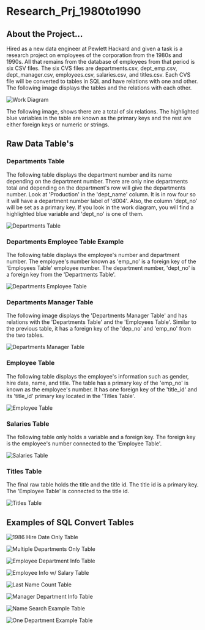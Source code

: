 # Research_Prj_1980to1990

## About the Project...
Hired as a new data engineer at Pewlett Hackard and given a task is a research project on employees of the corporation from the 1980s and 1990s. All that remains from the database of employees from that period is six CSV files. The six CVS files are departments.csv, dept_emp.csv, dept_manager.csv, employees.csv, salaries.csv, and titles.csv. Each CVS file will be converted to tables in SQL and have relations with one and other. The following image displays the tables and the relations with each other. 

![Work Diagram](https://github.com/samuelroiz/Research_Prj_1980to1990/blob/main/Images/Diagram/diagram_sql.png)

The following image, shows there are a total of six relations. The highlighted blue variables in the table are known as the primary keys and the rest are either foreign keys or numeric or strings. 

## Raw Data Table's

### Departments Table

The following table displays the department number and its name depending on the department number. There are only nine departments total and depending on the department's row will give the departments number. Look at 'Production' in the 'dept_name' column. It is in row four so it will have a department number label of 'd004'. Also, the column 'dept_no' will be set as a primary key. If you look in the work diagram, you will find a highlighted blue variable and 'dept_no' is one of them. 

![Departments Table](https://github.com/samuelroiz/Research_Prj_1980to1990/blob/main/Images/Raw%20Table/departments_table.png)

### Departments Employee Table Example

The following table displays the employee's number and department number. The employee's number known as 'emp_no' is a foreign key of the 'Employees Table' employee number. The department number, 'dept_no' is a foreign key from the 'Departments Table'. 

![Departments Employee Table](https://github.com/samuelroiz/Research_Prj_1980to1990/blob/main/Images/Raw%20Table/dept_emp_table.png)

### Departments Manager Table

The following image displays the 'Departments Manager Table' and has relations with the 'Departments Table' and the 'Employees Table'. Similar to the previous table, it has a foreign key of the 'dep_no' and 'emp_no' from the two tables. 

![Departments Manager Table](https://github.com/samuelroiz/Research_Prj_1980to1990/blob/main/Images/Raw%20Table/dept_manager_table.png)

### Employee Table

The following table displays the employee's information such as gender, hire date, name, and title. The table has a primary key of the 'emp_no' is known as the employee's number. It has one foreign key of the 'title_id' and its 'title_id' primary key located in the 'Titles Table'.  

![Employee Table](https://github.com/samuelroiz/Research_Prj_1980to1990/blob/main/Images/Raw%20Table/employees_table.png)

### Salaries Table

The following table only holds a variable and a foreign key. The foreign key is the employee's number connected to the 'Employee Table'. 

![Salaries Table](https://github.com/samuelroiz/Research_Prj_1980to1990/blob/main/Images/Raw%20Table/salaries_table.png)

### Titles Table

The final raw table holds the title and the title id. The title id is a primary key. The 'Employee Table' is connected to the title id. 

![Titles Table](https://github.com/samuelroiz/Research_Prj_1980to1990/blob/main/Images/Raw%20Table/titles_table.png)

## Examples of SQL Convert Tables 

![1986 Hire Date Only Table](https://github.com/samuelroiz/Research_Prj_1980to1990/blob/main/Images/1986_hire_date_employee_info_table.png)

![Multiple Departments Only Table](https://github.com/samuelroiz/Research_Prj_1980to1990/blob/main/Images/development_sales_departments_employees_info_table.png)

![Employee Department Info Table](https://github.com/samuelroiz/Research_Prj_1980to1990/blob/main/Images/employee_department_info_table.png)

![Employee Info w/ Salary Table](https://github.com/samuelroiz/Research_Prj_1980to1990/blob/main/Images/employee_info_table.png)

![Last Name Count Table](https://github.com/samuelroiz/Research_Prj_1980to1990/blob/main/Images/last_name_count_table.png)

![Manager Department Info Table](https://github.com/samuelroiz/Research_Prj_1980to1990/blob/main/Images/manager_department_info_table.png)

![Name Search Example Table](https://github.com/samuelroiz/Research_Prj_1980to1990/blob/main/Images/name_search_hercules_b_example_table.png)

![One Department Example Table](https://github.com/samuelroiz/Research_Prj_1980to1990/blob/main/Images/sales_department_employees_info.png)
